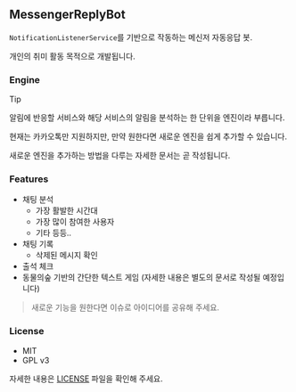 ## MessengerReplyBot

`NotificationListenerService`를 기반으로 작동하는 메신저 자동응답 봇.

개인의 취미 활동 목적으로 개발됩니다.

### Engine

> [!TIP]
> 알림에 반응할 서비스와 해당 서비스의 알림을 분석하는 한 단위을 엔진이라 부릅니다.

현재는 카카오톡만 지원하지만, 만약 원한다면 새로운 엔진을 쉽게 추가할 수 있습니다.

새로운 엔진을 추가하는 방법을 다루는 자세한 문서는 곧 작성됩니다.

### Features

- 채팅 분석
  - 가장 활발한 시간대
  - 가장 많이 참여한 사용자
  - 기타 등등..
- 채팅 기록
  - 삭제된 메시지 확인
- 출석 체크
- 동물의숲 기반의 간단한 텍스트 게임 (자세한 내용은 별도의 문서로 작성될 예정입니다)

> 새로운 기능을 원한다면 이슈로 아이디어를 공유해 주세요.

### License

- MIT
- GPL v3

자세한 내용은 [LICENSE](LICENSE) 파일을 확인해 주세요.
